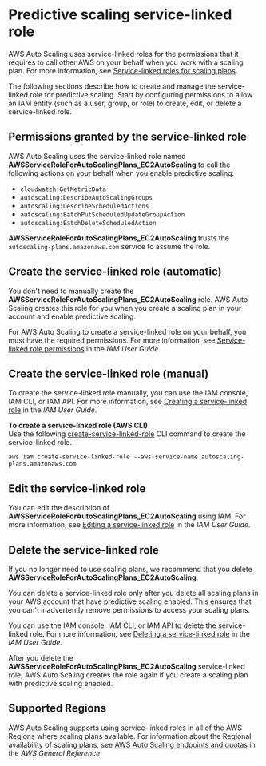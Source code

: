 # Predictive scaling service\-linked role<a name="aws-auto-scaling-service-linked-roles"></a>

AWS Auto Scaling uses service\-linked roles for the permissions that it requires to call other AWS on your behalf when you work with a scaling plan\. For more information, see [Service\-linked roles for scaling plans](security_iam_service-with-iam.md#security_iam_service-with-iam-roles-service-linked)\.

The following sections describe how to create and manage the service\-linked role for predictive scaling\. Start by configuring permissions to allow an IAM entity \(such as a user, group, or role\) to create, edit, or delete a service\-linked role\.

## Permissions granted by the service\-linked role<a name="service-linked-role-permissions"></a>

AWS Auto Scaling uses the service\-linked role named **AWSServiceRoleForAutoScalingPlans\_EC2AutoScaling** to call the following actions on your behalf when you enable predictive scaling:
+ `cloudwatch:GetMetricData`
+ `autoscaling:DescribeAutoScalingGroups`
+ `autoscaling:DescribeScheduledActions`
+ `autoscaling:BatchPutScheduledUpdateGroupAction`
+ `autoscaling:BatchDeleteScheduledAction`

**AWSServiceRoleForAutoScalingPlans\_EC2AutoScaling** trusts the `autoscaling-plans.amazonaws.com` service to assume the role\.

## Create the service\-linked role \(automatic\)<a name="create-service-linked-role-automatic"></a>

You don't need to manually create the **AWSServiceRoleForAutoScalingPlans\_EC2AutoScaling** role\. AWS Auto Scaling creates this role for you when you create a scaling plan in your account and enable predictive scaling\.

For AWS Auto Scaling to create a service\-linked role on your behalf, you must have the required permissions\. For more information, see [Service\-linked role permissions](https://docs.aws.amazon.com/IAM/latest/UserGuide/using-service-linked-roles.html#service-linked-role-permissions) in the *IAM User Guide*\.

## Create the service\-linked role \(manual\)<a name="create-service-linked-role-manual"></a>

To create the service\-linked role manually, you can use the IAM console, IAM CLI, or IAM API\. For more information, see [Creating a service\-linked role](https://docs.aws.amazon.com/IAM/latest/UserGuide/using-service-linked-roles.html#create-service-linked-role) in the *IAM User Guide*\.

**To create a service\-linked role \(AWS CLI\)**  
Use the following [create\-service\-linked\-role](https://docs.aws.amazon.com/cli/latest/reference/iam/create-service-linked-role.html) CLI command to create the service\-linked role\.

```
aws iam create-service-linked-role --aws-service-name autoscaling-plans.amazonaws.com
```

## Edit the service\-linked role<a name="edit-service-linked-role"></a>

You can edit the description of **AWSServiceRoleForAutoScalingPlans\_EC2AutoScaling** using IAM\. For more information, see [Editing a service\-linked role](https://docs.aws.amazon.com/IAM/latest/UserGuide/using-service-linked-roles.html#edit-service-linked-role) in the *IAM User Guide*\.

## Delete the service\-linked role<a name="delete-service-linked-role"></a>

If you no longer need to use scaling plans, we recommend that you delete **AWSServiceRoleForAutoScalingPlans\_EC2AutoScaling**\. 

You can delete a service\-linked role only after you delete all scaling plans in your AWS account that have predictive scaling enabled\. This ensures that you can't inadvertently remove permissions to access your scaling plans\.

You can use the IAM console, IAM CLI, or IAM API to delete the service\-linked role\. For more information, see [Deleting a service\-linked role](https://docs.aws.amazon.com/IAM/latest/UserGuide/using-service-linked-roles.html#delete-service-linked-role) in the *IAM User Guide*\.

After you delete the **AWSServiceRoleForAutoScalingPlans\_EC2AutoScaling** service\-linked role, AWS Auto Scaling creates the role again if you create a scaling plan with predictive scaling enabled\. 

## Supported Regions<a name="slr-regions"></a>

AWS Auto Scaling supports using service\-linked roles in all of the AWS Regions where scaling plans available\. For information about the Regional availability of scaling plans, see [AWS Auto Scaling endpoints and quotas](https://docs.aws.amazon.com/general/latest/gr/autoscaling_region.html) in the *AWS General Reference*\.